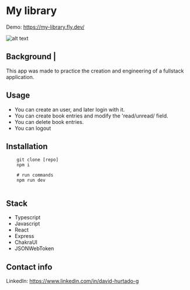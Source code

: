 # My library

Demo: https://my-library.fly.dev/

![alt text](./screenshot.png 'My library')

## Background |

This app was made to practice the creation and engineering of a fullstack application.

## Usage

- You can create an user, and later login with it.
- You can create book entries and modify the 'read/unread/ field.
- You can delete book entries.
- You can logout

## Installation

```shell
    git clone [repo]
    npm i
```

```shell
    # run commands
    npm run dev


```

## Stack

- Typescript
- Javascript
- React
- Express
- ChakraUI
- JSONWebToken




## Contact info

LinkedIn: https://www.linkedin.com/in/david-hurtado-g

